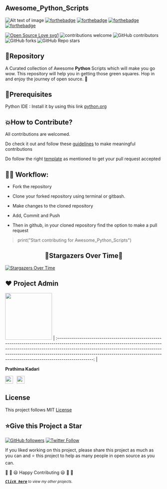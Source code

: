 <h2>Awesome_Python_Scripts</h2>

![Alt text of image](https://github.com/prathimacode-hub/prathimacode-hub/blob/main/CoverPhoto.png)
[![forthebadge](https://forthebadge.com/images/badges/built-by-developers.svg)](https://forthebadge.com)
[![forthebadge](https://forthebadge.com/images/badges/built-with-swag.svg)](https://forthebadge.com)
[![forthebadge](https://forthebadge.com/images/badges/built-with-love.svg)](https://forthebadge.com)
[![forthebadge](https://forthebadge.com/images/badges/made-with-python.svg)](https://forthebadge.com)

[![Open Source Love svg1](https://badges.frapsoft.com/os/v1/open-source.svg?v=103)](https://github.com/ellerbrock/open-source-badges/) ![contributions welcome](https://img.shields.io/static/v1.svg?label=Contributions&message=Welcome&color=0059b3&style=flat-square) ![GitHub contributors](https://img.shields.io/github/contributors-anon/prathimacode-hub/Awesome_Python_Scripts) ![GitHub forks](https://img.shields.io/github/forks/prathimacode-hub/Awesome_Python_Scripts?style=social) ![GitHub Repo stars](https://img.shields.io/github/stars/prathimacode-hub/Awesome_Python_Scripts?style=social) </p> 


<h2>📌Repository</h2>

A Curated collection of Awesome **Python** Scripts which will make you go wow. This repository will help you in getting those green squares. Hop in and enjoy the journey of open source. 🚀


<h2>💛Prerequisites</h2>

Python IDE : Install it by using this link [python.org](https://www.python.org/downloads/)


<h2>💥How to Contribute?</h2>

All contributions are welcomed.

Do check it out and follow these [guidelines](CONTRIBUTING_GUIDELINES.md) to make meaningful contributions

Do follow the right [template](TEMPLATE.md) as mentioned to get your pull request accepted


<h2>👨‍💻 Workflow:</h2>

- Fork the repository

- Clone your forked repository using terminal or gitbash.

- Make changes to the cloned repository

- Add, Commit and Push

- Then in github, in your cloned repository find the option to make a pull request 

> print("Start contributing for Awesome_Python_Scripts")


<h2 align=center> 🌟Stargazers Over Time🌟</h2>

[![Stargazers Over Time](https://starchart.cc/prathimacode-hub/Awesome_Python_Scripts.svg)](https://starchart.cc/prathimacode-hub/Awesome_Python_Scripts)


<h2> ❤️ Project Admin</h2>

<a href="https://github.com/prathimacode-hub"><img src="https://github.com/prathimacode-hub/prathimacode-hub/blob/main/Prathima%20updated%20profile%20pic.jpg" width=150px height=150px /></a>
| :------------------------------------------------------------------------------------------------------------------------------------------------------------------------------------------------------------------------------------------------------------------------------------------------------------------------------------------: |

**Prathima Kadari**

<a href="https://twitter.com/prathimak88"><img src="https://upload.wikimedia.org/wikipedia/fr/thumb/c/c8/Twitter_Bird.svg/1200px-Twitter_Bird.svg.png" width="25"></img></a>&nbsp;&nbsp; <a href="https://www.linkedin.com/in/prathima-kadari/"><img src="https://www.felberpr.com/wp-content/uploads/linkedin-logo.png" width="25"></img></a>


<h2> License</h2>

This project follows MIT [License](LICENSE)


<h2>⭐Give this Project a Star</h2>

[![GitHub followers](https://img.shields.io/github/followers/prathimacode-hub.svg?label=Follow%20@prathimacode-hub&style=social)](https://github.com/prathimak88/)  [![Twitter Follow](https://img.shields.io/twitter/follow/prathimak88?style=social)](https://twitter.com/prathimak88)

If you liked working on this project, please share this project as much as you can and ⭐ this project to help as many people in open source as you can. 

🎉 🎊 😃 Happy Contributing 😃 🎊 🎉


<sup><kbd>***[Click here](https://github.com/prathimacode-hub/prathimacode-hub/blob/main/PROJECTS.md)***</kbd> *to view my other projects.</sup>* <br>
</td>

